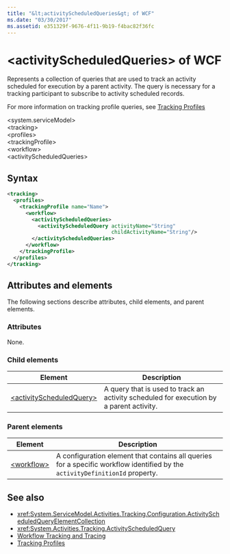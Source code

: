 ```yaml
---
title: "&lt;activityScheduledQueries&gt; of WCF"
ms.date: "03/30/2017"
ms.assetid: e351329f-9676-4f11-9b19-f4bac82f36fc
---
```

# &lt;activityScheduledQueries&gt; of WCF
Represents a collection of queries that are used to track an activity scheduled for execution by a parent activity. The query is necessary for a tracking participant to subscribe to activity scheduled records.  
  
For more information on tracking profile queries, see [Tracking Profiles](../../../../../docs/framework/windows-workflow-foundation/tracking-profiles.md)  
  
\<system.serviceModel>  
\<tracking>  
\<profiles>  
\<trackingProfile>  
\<workflow>  
\<activityScheduledQueries>  
  
## Syntax  
  
```xml  
<tracking>
  <profiles>
    <trackingProfile name="Name">
      <workflow>
        <activityScheduledQueries>
          <activityScheduledQuery activityName="String"   
                                  childActivityName="String"/>
        </activityScheduledQueries>
      </workflow>
    </trackingProfile>
  </profiles>
</tracking>
```  
  
## Attributes and elements  

The following sections describe attributes, child elements, and parent elements.  
  
### Attributes  

None.  
  
### Child elements  
  
|Element|Description|  
|-------------|-----------------|  
|[\<activityScheduledQuery>](activityscheduledquery-of-wcf.md)|A query that is used to track an activity scheduled for execution by a parent activity.|  
  
### Parent elements  
  
|Element|Description|  
|-------------|-----------------|  
|[\<workflow>](../../../../../docs/framework/configure-apps/file-schema/windows-workflow-foundation/workflow.md)|A configuration element that contains all queries for a specific workflow identified by the `activityDefinitionId` property.|  
  
## See also  

- <xref:System.ServiceModel.Activities.Tracking.Configuration.ActivityScheduledQueryElementCollection>
- <xref:System.Activities.Tracking.ActivityScheduledQuery>
- [Workflow Tracking and Tracing](../../../../../docs/framework/windows-workflow-foundation/workflow-tracking-and-tracing.md)
- [Tracking Profiles](../../../../../docs/framework/windows-workflow-foundation/tracking-profiles.md)
